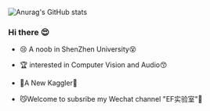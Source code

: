 ![Anurag's GitHub stats](https://github-readme-stats.vercel.app/api?username=CNShawn&theme=nightowl&include_all_commits=true)

### Hi there :heart_eyes:

- :cry: A noob in ShenZhen University:dizzy_face:

- :trophy: interested in Computer Vision and Audio:kissing_smiling_eyes:

- :memo:A New Kaggler:crystal_ball: 

- :smirk_cat:Welcome to subsribe my Wechat channel "EF实验室":open_hands:

  <!--

  *😅 I’m looking to collaborate on ...

  *😅 I’m looking for help with ...

  *😅Ask me about ...

  *😅 How to reach me: ...

  *😅 Pronouns: ...

  *😅 Fun fact: ...

  -->



